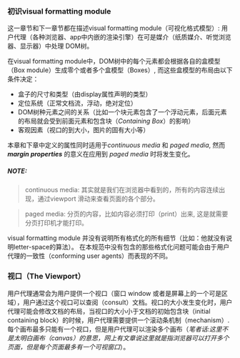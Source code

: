 ### 初识visual formatting module

这一章节和下一章节都在描述visual formatting module（可视化格式模型）: 用户代理（各种浏览器、app中内嵌的渲染引擎）在可是媒介（纸质媒介、听觉浏览器、显示器）中处理 DOM树。

在visual formatting module中，DOM树中的每个元素都会根据各自的盒模型（Box module）生成零个或者多个盒模型（Boxes）, 而这些盒模型的布局由以下条件决定：

* 盒子的尺寸和类型（由display属性声明的类型）
* 定位系统（正常文档流，浮动，绝对定位）
* DOM树种元素之间的关系（比如一个块元素包含了一个浮动元素，后面元素的布局就会受到前面元素和包含块（*Containing Box*）的影响）
* 客观因素（视口的到大小，图片的固有大小等）

本章和下章中定义的属性同时适用于*continuous media* 和 *paged media*, 然而 ***margin properties*** 的意义在应用到 *paged media* 时将发生变化。

##### NOTE:
>continuous media: 其实就是我们在浏览器中看到的，所有的内容连续出现，通过viewport 滑动来查看页面的各个部分。

>paged media: 分页的内容，比如内容必须打印（print）出来, 这是就需要分页打印机才能打印。

visual formatting module 并没有说明所有格式化的所有细节（比如：他就没有说明letter-space的算法）。 在本规范中没有包含的那些格式化问题可能会由于用户代理的一致性（conforming user agents）而表现的不同。

### 视口（The Viewport）

用户代理通常会为用户提供一个视口（窗口 window 或者是屏幕上的一个可是区域），用户通过这个视口可以查阅（consult）文档。视口的大小发生变化时，用户代理可能会修改文档的布局，当视口的大小小于文档的初始包含块（initial containing block）的时候，用户代理需要提供一个滚动条机制（mechanism）. 每个画布最多只能有一个视口，但是用户代理可以渲染多个画布（*笔者话:这里不是太明白画布（canvas）的意思，网上有文章说这里就是指浏览器可以打开多个页面，但是每个页面最多有一个可视窗口*）。